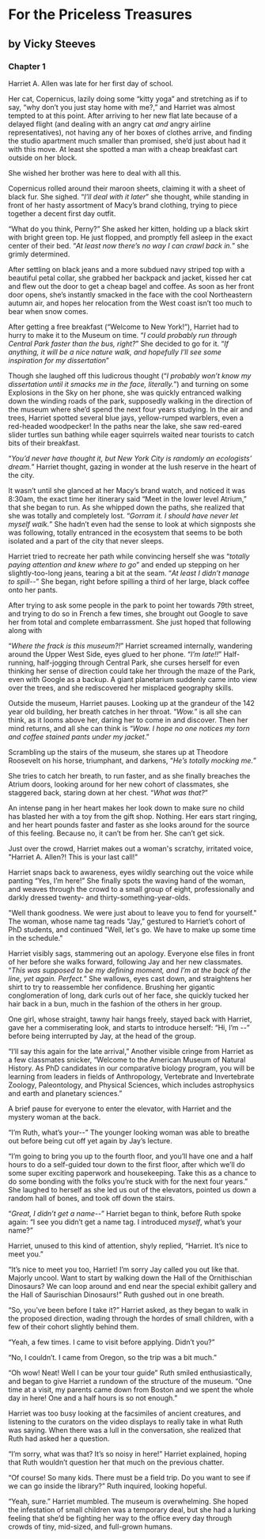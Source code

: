 # For the Priceless Treasures
## by Vicky Steeves

### Chapter 1

Harriet A. Allen was late for her first day of school. 

Her cat, Copernicus, lazily doing some “kitty yoga” and stretching as if to say, “why don’t you just stay home with me?,” and Harriet was almost tempted to at this point. After arriving to her new flat late because of a delayed flight (and dealing with an angry cat *and* angry airline representatives), not having any of her boxes of clothes arrive, and finding the studio apartment much smaller than promised, she’d just about had it with this move. At least she spotted a man with a cheap breakfast cart outside on her block.

She wished her brother was here to deal with all this.

Copernicus rolled around their maroon sheets, claiming it with a sheet of black fur. She sighed. “*I’ll deal with it later*” she thought, while standing in front of her hasty assortment of Macy’s brand clothing, trying to piece together a decent first day outfit.

“What do you think, Perny?” She asked her kitten, holding up a black skirt with bright green top. He just  flopped, and promptly fell asleep in the exact center of their bed. “*At least now there’s no way I can crawl back in.*” she grimly determined.

After settling on black jeans and a more subdued navy striped top with a beautiful petal collar, she grabbed her backpack and jacket, kissed her cat and flew out the door to get a cheap bagel and coffee. As soon as her front door opens, she’s instantly smacked in the face with the cool Northeastern autumn air, and hopes her relocation from the West coast isn’t too much to bear when snow comes.

After getting a free breakfast (“Welcome to New York!”), Harriet had to hurry to make it to the Museum on time. “*I could probably run through Central Park faster than the bus, right?*” She decided to go for it. “*If anything, it will be a nice nature walk, and hopefully I’ll see some inspiration for my dissertation*”

Though she laughed off this ludicrous thought (“*I probably won’t know my dissertation until it smacks me in the face, literally.*”) and turning on some Explosions in the Sky on her phone, she was quickly entranced walking down the winding roads of the park, supposedly walking in the direction of the museum where she’d spend the next four years studying. In the air and trees, Harriet spotted several blue jays, yellow-rumped warblers, even a red-headed woodpecker! In the paths near the lake, she saw red-eared slider turtles sun bathing while eager squirrels waited near tourists to catch bits of their breakfast. 

“*You’d never have thought it, but New York City is randomly an ecologists’ dream.*” Harriet thought, gazing in wonder at the lush reserve in the heart of the city. 

It wasn’t until she glanced at her Macy’s brand watch, and noticed it was 8:30am, the exact time her itinerary said “Meet in the lower level Atrium,” that she began to run. As she whipped down the paths, she realized that she was totally and completely lost. “*Gorram it. I should have never let myself walk.*” She hadn’t even had the sense to look at which signposts she was following, totally entranced in the ecosystem that seems to be both isolated and a part of the city that never sleeps.

Harriet tried to recreate her path while convincing herself she was “*totally paying attention and knew where to go*” and ended up stepping on her slightly-too-long jeans, tearing a bit at the seam. “*At least I didn’t manage to spill--*” She began, right before spilling a third of her large, black coffee onto her pants. 

After trying to ask some people in the park to point her towards 79th street, and trying to do so in French a few times, she brought out Google to save her from total and complete embarrassment. She just hoped that following along with 

“*Where the frack is this museum?!*” Harriet screamed internally, wandering around the Upper West Side, eyes glued to her phone. “*I’m late!!*” Half-running, half-jogging through Central Park, she curses herself for even thinking her sense of direction could take her through the maze of the Park, even with Google as a backup. A giant planetarium suddenly came into view over the trees, and she rediscovered her misplaced geography skills. 

Outside the museum, Harriet pauses. Looking up at the grandeur of the 142 year old building, her breath catches in her throat. “*Wow.*” is all she can think, as it looms above her, daring her to come in and discover. Then her mind returns, and all she can think is “*Wow. I hope no one notices my torn and coffee stained pants under my jacket*.”

Scrambling up the stairs of the museum, she stares up at Theodore Roosevelt on his horse, triumphant, and darkens, “*He’s totally mocking me.*”  

She tries to catch her breath, to run faster, and as she finally breaches the Atrium doors, looking around for her new cohort of classmates, she staggered back, staring down at her chest. “*What was that?*”

An intense pang in her heart makes her look down to make sure no child has blasted her with a toy from the gift shop. Nothing. Her ears start ringing, and her heart pounds faster and faster as she looks around for the source of this feeling. Because no, it can’t be from her. She can’t get sick.

Just over the crowd, Harriet makes out a woman's scratchy, irritated voice, "Harriet A. Allen?! This is your last call!" 

Harriet snaps back to awareness, eyes wildly searching out the voice while panting “Yes, I’m here!”  She finally spots the waving hand of the woman, and weaves through the crowd to a small group of eight, professionally and darkly dressed twenty- and thirty-something-year-olds. 

"Well thank goodness. We were just about to leave you to fend for yourself." The woman, whose name tag reads “Jay,” gestured to Harriet’s cohort of PhD students, and continued "Well, let's go. We have to make up some time in the schedule."

Harriet visibly sags, stammering out an apology. Everyone else files in front of her before she walks forward, following Jay and her new classmates. “*This was supposed to be my defining moment, and I’m at the back of the line, yet again. Perfect.*” She wallows, eyes cast down, and straightens her shirt to try to reassemble her confidence. Brushing her gigantic conglomeration of long, dark curls out of her face, she quickly tucked her hair back in a bun, much in the fashion of the others in her group.

One girl, whose straight, tawny hair hangs freely, stayed back with Harriet, gave her a commiserating look, and starts to introduce herself: “Hi, I’m --” before being interrupted by Jay, at the head of the group.

“I’ll say this again for the late arrival,” Another visible cringe from Harriet as a few classmates snicker, “Welcome to the American Museum of Natural History. As PhD candidates in our comparative biology program, you will be learning from leaders in fields of Anthropology, Vertebrate and Invertebrate Zoology, Paleontology, and Physical Sciences, which includes astrophysics and earth and planetary sciences.” 

A brief pause for everyone to enter the elevator, with Harriet and the mystery woman at the back.

“I’m Ruth, what’s your--” The younger looking woman was able to breathe out before being cut off yet again by Jay’s lecture. 

“I’m going to bring you up to the fourth floor, and you’ll have one and a half hours to do a self-guided tour down to the first floor, after which we’ll do some super exciting paperwork and housekeeping. Take this as a chance to do some bonding with the folks you’re stuck with for the next four years.” She laughed to herself as she led us out of the elevators, pointed us down a random hall of bones, and took off down the stairs. 

“*Great, I didn’t get a name--*” Harriet began to think, before Ruth spoke again: “I see you didn’t get a name tag. I introduced *myself*, what’s your name?”

Harriet, unused to this kind of attention, shyly replied, “Harriet. It’s nice to meet you.”

“It’s nice to meet you too, Harriet! I’m sorry Jay called you out like that. Majorly uncool. Want to start by walking down the Hall of the Ornithischian Dinosaurs? We can loop around and end near the special exhibit gallery and the Hall of Saurischian Dinosaurs!” Ruth gushed out in one breath.

“So, you’ve been before I take it?” Harriet asked, as they began to walk in the proposed direction, wading through the hordes of small children, with a few of their cohort slightly behind them. 

“Yeah, a few times. I came to visit before applying. Didn’t you?”

“No, I couldn’t. I came from Oregon, so the trip was a bit much.”

“Oh wow! Neat! Well I can be your tour guide” Ruth smiled enthusiastically, and began to give Harriet a rundown of the structure of the museum. “One time at a visit, my parents came down from Boston and we spent the whole day in here! One and a half hours is so not enough.”

Harriet was too busy looking at the facsimiles of ancient creatures, and listening to the curators on the video displays to really take in what Ruth was saying. When there was a lull in the conversation, she realized that Ruth had asked her a question.

“I’m sorry, what was that? It’s so noisy in here!” Harriet explained, hoping that Ruth wouldn’t question her that much on the previous chatter.

“Of course! So many kids. There must be a field trip. Do you want to see if we can go inside the library?” Ruth inquired, looking hopeful. 

“Yeah, sure.” Harriet mumbled. The museum is overwhelming. She hoped the infestation of small children was a temporary deal, but she had a lurking feeling that she’d be fighting her way to the office every day through crowds of tiny, mid-sized, and full-grown humans. 
